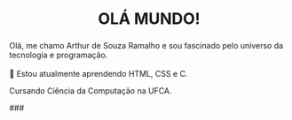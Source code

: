 <h1 align="center">OLÁ MUNDO!</h1>

###

<p align="left">Olá, me chamo Arthur de Souza Ramalho e sou fascinado pelo universo da tecnologia e programação.<br><br>🌱 Estou  atualmente aprendendo HTML, CSS e C.</p>
<p align="left">Cursando Ciência da Computação na UFCA.</p>
###
